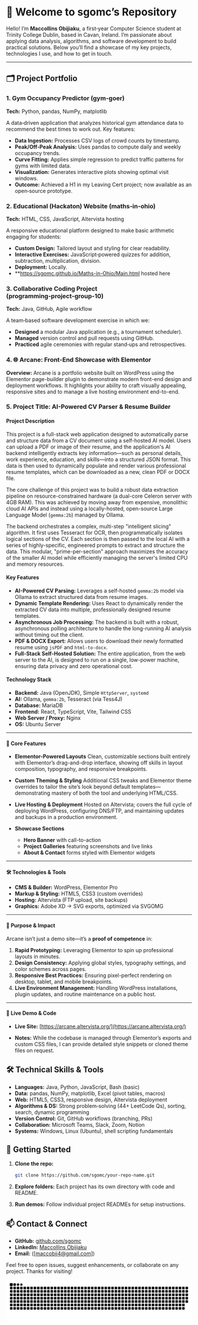 # 👋 Welcome to sgomc’s Repository

Hello! I’m **Maccollins Obijiaku**, a first‑year Computer Science student at Trinity College Dublin, based in Cavan, Ireland. I’m passionate about applying data analysis, algorithms, and software development to build practical solutions. Below you’ll find a showcase of my key projects, technologies I use, and how to get in touch.

---

## 🗂️ Project Portfolio

### 1. Gym Occupancy Predictor (gym-goer)

**Tech:** Python, pandas, NumPy, matplotlib

A data‑driven application that analyzes historical gym attendance data to recommend the best times to work out. Key features:

* **Data Ingestion:** Processes CSV logs of crowd counts by timestamp.
* **Peak/Off‑Peak Analysis:** Uses pandas to compute daily and weekly occupancy trends.
* **Curve Fitting:** Applies simple regression to predict traffic patterns for gyms with limited data.
* **Visualization:** Generates interactive plots showing optimal visit windows.
* **Outcome:** Achieved a H1 in my Leaving Cert project; now available as an open‑source prototype.

### 2. Educational (Hackaton) Website (maths‑in‑ohio)

**Tech:** HTML, CSS, JavaScript, Altervista hosting

A responsive educational platform designed to make basic arithmetic engaging for students:

* **Custom Design:** Tailored layout and styling for clear readability.
* **Interactive Exercises:** JavaScript‑powered quizzes for addition, subtraction, multiplication, division.
* **Deployment:** Locally.
* **https://sgomc.github.io/Maths-in-Ohio/Main.html  hosted here

### 3. Collaborative Coding Project (programming‑project‑group‑10)

**Tech:** Java, GitHub, Agile workflow

A team‑based software development exercise in which we:

* **Designed** a modular Java application (e.g., a tournament scheduler).
* **Managed** version control and pull requests using GitHub.
* **Practiced** agile ceremonies with regular stand‑ups and retrospectives.
### 4. 🌐 Arcane: Front-End Showcase with Elementor

**Overview:**
Arcane is a portfolio website built on WordPress using the Elementor page-builder plugin to demonstrate modern front-end design and deployment workflows. It highlights your ability to craft visually appealing, responsive sites and to manage a live hosting environment end-to-end.

### 5. Project Title: AI-Powered CV Parser & Resume Builder

#### Project Description

This project is a full-stack web application designed to automatically parse and structure data from a CV document using a self-hosted AI model. Users can upload a PDF or image of their resume, and the application's AI backend intelligently extracts key information—such as personal details, work experience, education, and skills—into a structured JSON format. This data is then used to dynamically populate and render various professional resume templates, which can be downloaded as a new, clean PDF or DOCX file.

The core challenge of this project was to build a robust data extraction pipeline on resource-constrained hardware (a dual-core Celeron server with 4GB RAM). This was achieved by moving away from expensive, monolithic cloud AI APIs and instead using a locally-hosted, open-source Large Language Model (`gemma:2b`) managed by Ollama.

The backend orchestrates a complex, multi-step "intelligent slicing" algorithm. It first uses Tesseract for OCR, then programmatically isolates logical sections of the CV. Each section is then passed to the local AI with a series of highly-specific, engineered prompts to extract and structure the data. This modular, "prime-per-section" approach maximizes the accuracy of the smaller AI model while efficiently managing the server's limited CPU and memory resources.

#### Key Features

*   **AI-Powered CV Parsing:** Leverages a self-hosted `gemma:2b` model via Ollama to extract structured data from resume images.
*   **Dynamic Template Rendering:** Uses React to dynamically render the extracted CV data into multiple, professionally designed resume templates.
*   **Asynchronous Job Processing:** The backend is built with a robust, asynchronous polling architecture to handle the long-running AI analysis without timing out the client.
*   **PDF & DOCX Export:** Allows users to download their newly formatted resume using `jsPDF` and `html-to-docx`.
*   **Full-Stack Self-Hosted Solution:** The entire application, from the web server to the AI, is designed to run on a single, low-power machine, ensuring data privacy and zero operational cost.

#### Technology Stack

*   **Backend:** Java (OpenJDK), Simple `HttpServer`, `systemd`
*   **AI:** Ollama, `gemma:2b`, Tesseract (via Tess4J)
*   **Database:** MariaDB
*   **Frontend:** React, TypeScript, Vite, Tailwind CSS
*   **Web Server / Proxy:** Nginx
*   **OS:** Ubuntu Server
---

#### 🔑 Core Features

* **Elementor-Powered Layouts**
  Clean, customizable sections built entirely with Elementor’s drag-and-drop interface, showing off skills in layout composition, typography, and responsive breakpoints.

* **Custom Theming & Styling**
  Additional CSS tweaks and Elementor theme overrides to tailor the site’s look beyond default templates—demonstrating mastery of both the tool and underlying HTML/CSS.

* **Live Hosting & Deployment**
  Hosted on Altervista; covers the full cycle of deploying WordPress, configuring DNS/FTP, and maintaining updates and backups in a production environment.

* **Showcase Sections**

  * **Hero Banner** with call-to-action
  * **Project Galleries** featuring screenshots and live links
  * **About & Contact** forms styled with Elementor widgets

---

#### 🛠️ Technologies & Tools

* **CMS & Builder:** WordPress, Elementor Pro
* **Markup & Styling:** HTML5, CSS3 (custom overrides)
* **Hosting:** Altervista (FTP upload, site backups)
* **Graphics:** Adobe XD → SVG exports, optimized via SVGOMG

---

#### 🎯 Purpose & Impact

Arcane isn’t just a demo site—it’s a **proof of competence** in:

1. **Rapid Prototyping:** Leveraging Elementor to spin up professional layouts in minutes.
2. **Design Consistency:** Applying global styles, typography settings, and color schemes across pages.
3. **Responsive Best Practices:** Ensuring pixel-perfect rendering on desktop, tablet, and mobile breakpoints.
4. **Live Environment Management:** Handling WordPress installations, plugin updates, and routine maintenance on a public host.

---

#### 🔗 Live Demo & Code

* **Live Site:** [https://arcane.altervista.org/](https://arcane.altervista.org/)

* **Notes:** While the codebase is managed through Elementor’s exports and custom CSS files, I can provide detailed style snippets or cloned theme files on request.



## 🛠️ Technical Skills & Tools

* **Languages:** Java, Python, JavaScript, Bash (basic)
* **Data:** pandas, NumPy, matplotlib, Excel (pivot tables, macros)
* **Web:** HTML5, CSS3, responsive design, Altervista deployment
* **Algorithms & DS:** Strong problem‑solving (44+ LeetCode Qs), sorting, search, dynamic programming
* **Version Control:** Git, GitHub workflows (branching, PRs)
* **Collaboration:** Microsoft Teams, Slack, Zoom, Notion
* **Systems:** Windows, Linux (Ubuntu), shell scripting fundamentals

## 🚀 Getting Started

1. **Clone the repo:**

   ```bash
   git clone https://github.com/sgomc/your-repo-name.git
   ```
2. **Explore folders:** Each project has its own directory with code and README.
3. **Run demos:** Follow individual project READMEs for setup instructions.

## 📫 Contact & Connect

* **GitHub:** [github.com/sgomc](https://github.com/sgomc)
* **LinkedIn:** [Maccollins Obijiaku](https://www.linkedin.com/in/maccollins-obijiaku-47b473315)
* **Email:** ([maccobii4@gmail.com])

Feel free to open issues, suggest enhancements, or collaborate on any project. Thanks for visiting!


![snake gif](https://github.com/sgomc/sgomc/blob/output/github-snake-dark.svg)
  

